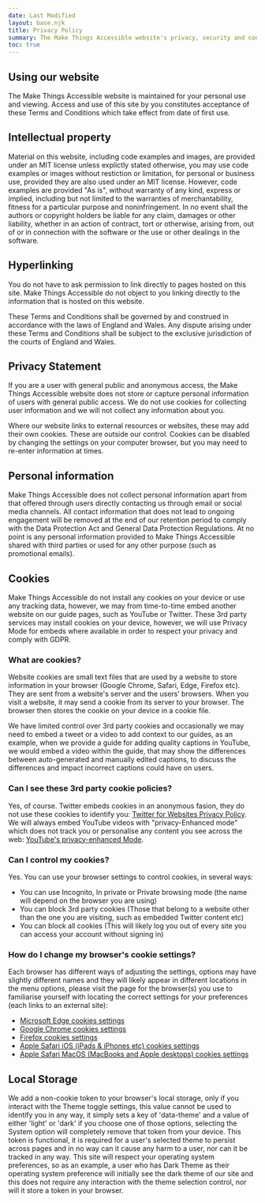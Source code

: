 ```yaml
---
date: Last Modified
layout: base.njk
title: Privacy Policy
summary: The Make Things Accessible website's privacy, security and content policy, for the complete peace of mind of all our users
toc: true
---
```

## Using our website
The Make Things Accessible website is maintained for your personal use and viewing. Access and use of this site by you constitutes acceptance of these Terms and Conditions which take effect from date of first use.

## Intellectual property
Material on this website, including code examples and images, are provided under an MIT license unless explictly stated otherwise, you may use code examples or images without restiction or limitation, for personal or business use, provided they are also used under an MIT license. However, code examples are provided "As is", without warranty of any kind, express or implied, including but not limited to the warranties of merchantability, fitness for a particular purpose and noninfringement. In no event shall the authors or copyright holders be liable for any claim, damages or other liability, whether in an action of contract, tort or otherwise, arising from, out of or in connection with the software or the use or other dealings in the software.

## Hyperlinking
You do not have to ask permission to link directly to pages hosted on this site. Make Things Accessible do not object to you linking directly to the information that is hosted on this website. 


These Terms and Conditions shall be governed by and construed in accordance with the laws of England and Wales. Any dispute arising under these Terms and Conditions shall be subject to the exclusive jurisdiction of the courts of England and Wales.
## Privacy Statement
If you are a user with general public and anonymous access, the Make Things Accessible website does not store or capture personal information of users with general public access. We do not use cookies for collecting user information and we will not collect any information about you.

Where our website links to external resources or websites, these may add their own cookies. These are outside our control. Cookies can be disabled by changing the settings on your computer browser, but you may need to re-enter information at times.

## Personal information
Make Things Accessible does not collect personal information apart from that offered through users directly contacting us through email or social media channels. All contact information that does not lead to ongoing engagement will be removed at the end of our retention period to comply with the Data Protection Act and General Data Protection Regulations. At no point is any personal information provided to Make Things Accessible shared with third parties or used for any other purpose (such as promotional emails).

## Cookies
Make Things Accessible do not install any cookies on your device or use any tracking data, however, we may from time-to-time embed another website on our guide pages, such as YouTube or Twitter. These 3rd party services may install cookies on your device, however, we will use Privacy Mode for embeds where available in order to respect your privacy and comply with GDPR.

### What are cookies?
Website cookies are small text files that are used by a website to store information in your browser (Google Chrome, Safari, Edge, Firefox etc). They are sent from a website's server and the users’ browsers. When you visit a website, it may send a cookie from its server to your browser. The browser then stores the cookie on your device in a cookie file.

We have limited control over 3rd party cookies and occasionally we may need to embed a tweet or a video to add context to our guides, as an example, when we provide a guide for adding quality captions in YouTube, we would embed a video within the guide, that may show the differences between auto-generated and manually edited captions, to discuss the differences and impact incorrect captions could have on users.

### Can I see these 3rd party cookie policies?
Yes, of course. Twitter embeds cookies in an anonymous fasion, they do not use these cookies to identify you: [Twitter for Websites Privacy Policy](https://developer.twitter.com/en/docs/twitter-for-websites/privacy).
We will always embed YouTube videos with "privacy-Enhanced mode" which does not track you or personalise any content you see across the web: [YouTube's privacy-enhanced Mode](https://support.google.com/youtube/answer/171780?hl=en-GB).
### Can I control my cookies?
Yes. You can use your browser settings to control cookies, in several ways:
* You can use Incognito, In private or Private browsing mode (the name will depend on the browser you are using)
* You can block 3rd party cookies (Those that belong to a website other than the one you are visiting, such as embedded Twitter content etc)
* You can block all cookies (This will likely log you out of every site you can access your account without signing in)

### How do I change my browser's cookie settings?
Each browser has different ways of adjusting the settings, options may have slightly different names and they will likely appear in different locations in the menu options, please visit the page for the browser(s) you use to familiarise yourself with locating the correct settings for your preferences (each links to an external site):
* [Microsoft Edge cookies settings](https://support.microsoft.com/en-gb/windows/microsoft-edge-browsing-data-and-privacy-bb8174ba-9d73-dcf2-9b4a-c582b4e640dd)
* [Google Chrome cookies settings](https://support.google.com/chrome/answer/95647?hl=en-GB)
* [Firefox cookies settings](https://support.mozilla.org/en-US/kb/delete-browsing-search-download-history-firefox)
* [Apple Safari iOS (iPads & iPhones etc) cookies settings](https://support.apple.com/en-gb/HT201265)
* [Apple Safari MacOS (MacBooks and Apple desktops) cookies settings](https://support.apple.com/en-gb/guide/safari/sfri11471/mac)

## Local Storage

We add a non-cookie token to your browser's local storage, only if you interact with the Theme toggle settings, this value cannot be used to identify you in any way, it simply sets a key of 'data-theme' and a value of either 'light' or 'dark' if you choose one of those options, selecting the System option will completely remove that token from your device. This token is functional, it is required for a user's selected theme to persist across pages and in no way can it cause any harm to a user, nor can it be tracked in any way. This site will respect your operating system preferences, so as an example, a user who has Dark Theme as their operating system preference will initially see the dark theme of our site and this does not require any interaction with the theme selection control, nor will it store a token in your browser.
